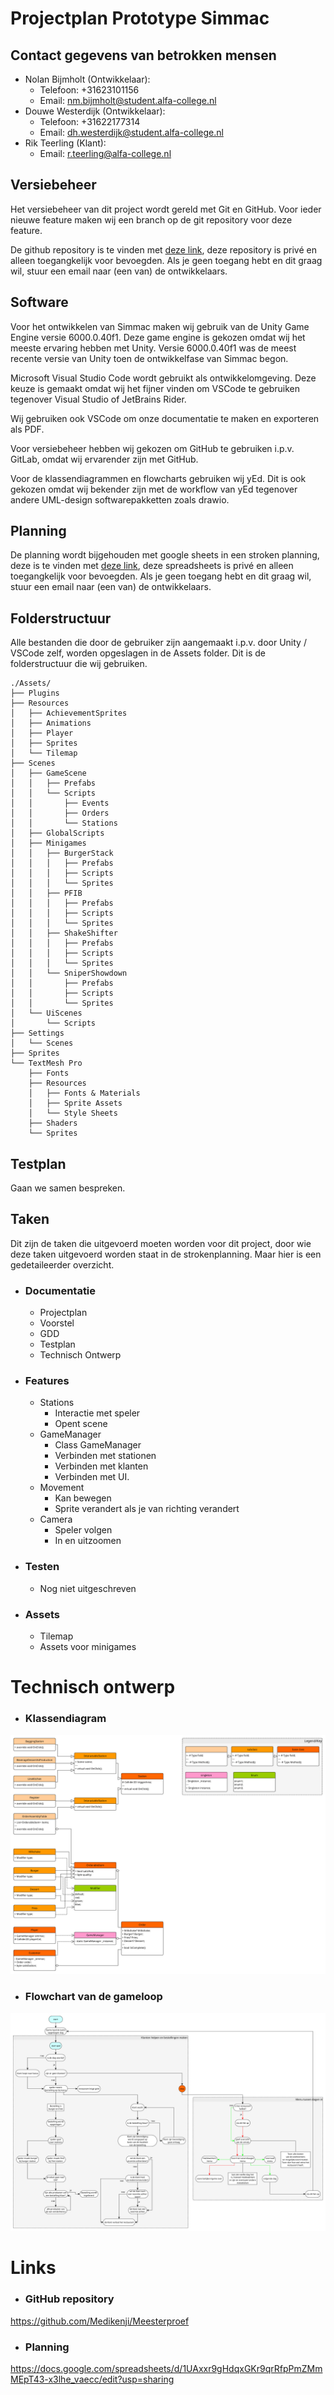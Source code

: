 # Projectplan Prototype Simmac

## Contact gegevens van betrokken mensen

-   Nolan Bijmholt (Ontwikkelaar):
    -   Telefoon: +31623101156
    -   Email: nm.bijmholt@student.alfa-college.nl
-   Douwe Westerdijk (Ontwikkelaar):
    -   Telefoon: +31622177314
    -   Email: dh.westerdijk@student.alfa-college.nl
-   Rik Teerling (Klant):
    -   Email: r.teerling@alfa-college.nl

## Versiebeheer

Het versiebeheer van dit project wordt gereld met Git en GitHub. Voor ieder nieuwe feature maken wij een branch op de git repository voor deze feature.

De github repository is te vinden met [deze link](https://github.com/Medikenji/Meesterproef), deze repository is privé en alleen toegangkelijk voor bevoegden. Als je geen toegang hebt en dit graag wil, stuur een email naar (een van) de ontwikkelaars.

## Software

Voor het ontwikkelen van Simmac maken wij gebruik van de Unity Game Engine versie 6000.0.40f1. Deze game engine is gekozen omdat wij het meeste ervaring hebben met Unity. Versie 6000.0.40f1 was de meest recente versie van Unity toen de ontwikkelfase van Simmac begon.

Microsoft Visual Studio Code wordt gebruikt als ontwikkelomgeving. Deze keuze is gemaakt omdat wij het fijner vinden om VSCode te gebruiken tegenover Visual Studio of JetBrains Rider.

Wij gebruiken ook VSCode om onze documentatie te maken en exporteren als PDF.

Voor versiebeheer hebben wij gekozen om GitHub te gebruiken i.p.v. GitLab, omdat wij ervarender zijn met GitHub.

Voor de klassendiagrammen en flowcharts gebruiken wij yEd. Dit is ook gekozen omdat wij bekender zijn met de workflow van yEd tegenover andere UML-design softwarepakketten zoals drawio.

## Planning

De planning wordt bijgehouden met google sheets in een stroken planning, deze is te vinden met [deze link](https://docs.google.com/spreadsheets/d/1UAxxr9gHdqxGKr9qrRfpPmZMmMEpT43-x3lhe_vaecc/edit?gid=0#gid=0), deze spreadsheets is privé en alleen toegangkelijk voor bevoegden. Als je geen toegang hebt en dit graag wil, stuur een email naar (een van) de ontwikkelaars.

## Folderstructuur

Alle bestanden die door de gebruiker zijn aangemaakt i.p.v. door Unity / VSCode zelf, worden opgeslagen in de Assets folder. Dit is de folderstructuur die wij gebruiken.

```
./Assets/
├── Plugins
├── Resources
│   ├── AchievementSprites
│   ├── Animations
│   ├── Player
│   ├── Sprites
│   └── Tilemap
├── Scenes
│   ├── GameScene
│   │   ├── Prefabs
│   │   └── Scripts
│   │       ├── Events
│   │       ├── Orders
│   │       └── Stations
│   ├── GlobalScripts
│   ├── Minigames
│   │   ├── BurgerStack
│   │   │   ├── Prefabs
│   │   │   ├── Scripts
│   │   │   └── Sprites
│   │   ├── PFIB
│   │   │   ├── Prefabs
│   │   │   ├── Scripts
│   │   │   └── Sprites
│   │   ├── ShakeShifter
│   │   │   ├── Prefabs
│   │   │   ├── Scripts
│   │   │   └── Sprites
│   │   └── SniperShowdown
│   │       ├── Prefabs
│   │       ├── Scripts
│   │       └── Sprites
│   └── UiScenes
│       └── Scripts
├── Settings
│   └── Scenes
├── Sprites
└── TextMesh Pro
    ├── Fonts
    ├── Resources
    │   ├── Fonts & Materials
    │   ├── Sprite Assets
    │   └── Style Sheets
    ├── Shaders
    └── Sprites
```

## Testplan

Gaan we samen bespreken.

## Taken

Dit zijn de taken die uitgevoerd moeten worden voor dit project, door wie deze taken uitgevoerd worden staat in de strokenplanning. Maar hier is een gedetaileerder overzicht.

- ### Documentatie
    -  Projectplan
    -  Voorstel
    -  GDD
    -  Testplan
    -  Technisch Ontwerp

- ### Features
    - Stations
        - Interactie met speler
        - Opent scene
    - GameManager
        - Class GameManager
        - Verbinden met stationen
        - Verbinden met klanten
        - Verbinden met UI.
    - Movement
        - Kan bewegen
        - Sprite verandert als je van richting verandert
    - Camera
        - Speler volgen
        - In en uitzoomen

- ### Testen
    - Nog niet uitgeschreven

- ### Assets
    - Tilemap
    - Assets voor minigames

# Technisch ontwerp

- ### Klassendiagram
![Klassendiagram](klassendiagram-simmac-11-03v1.png)

- ### Flowchart van de gameloop
![Flowchart Gameloop](flowchart-simmac-11-03v2.png)

# Links

- ### GitHub repository
https://github.com/Medikenji/Meesterproef

- ### Planning
https://docs.google.com/spreadsheets/d/1UAxxr9gHdqxGKr9qrRfpPmZMmMEpT43-x3lhe_vaecc/edit?usp=sharing
